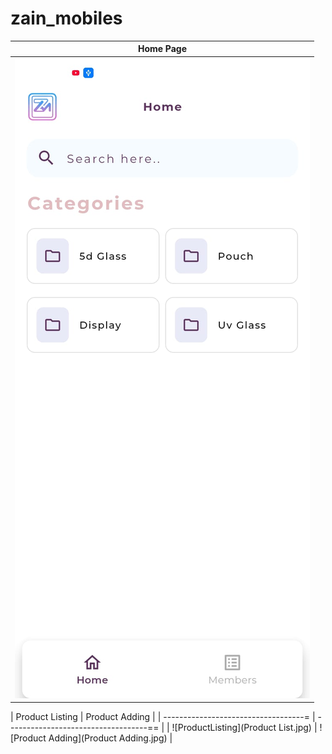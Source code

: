# zain_mobiles

| Home Page                           |
| ----------------------------------- |
| ![HomePage](HomePage.jpg)          |

| Product Listing                      | Product Adding                        |
| -----------------------------------= | -----------------------------------== |
| ![ProductListing](Product List.jpg)  | ![Product Adding](Product Adding.jpg) |